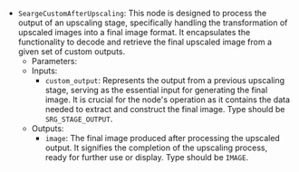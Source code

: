 - `SeargeCustomAfterUpscaling`: This node is designed to process the output of an upscaling stage, specifically handling the transformation of upscaled images into a final image format. It encapsulates the functionality to decode and retrieve the final upscaled image from a given set of custom outputs.
    - Parameters:
    - Inputs:
        - `custom_output`: Represents the output from a previous upscaling stage, serving as the essential input for generating the final image. It is crucial for the node's operation as it contains the data needed to extract and construct the final image. Type should be `SRG_STAGE_OUTPUT`.
    - Outputs:
        - `image`: The final image produced after processing the upscaled output. It signifies the completion of the upscaling process, ready for further use or display. Type should be `IMAGE`.
